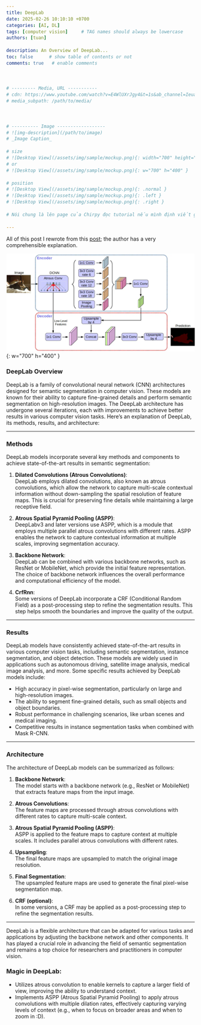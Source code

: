 ```yaml
---
title: DeepLab
date: 2025-02-26 10:10:10 +0700
categories: [AI, DL]
tags: [computer vision]     # TAG names should always be lowercase
authors: [tuan]

description: An Overview of DeepLab...
toc: false      # show table of contents or not
comments: true   # enable comments



# --------- Media, URL -----------
# cdn: https://www.youtube.com/watch?v=E4WlUXrJgy4&t=1s&ab_channel=IeuanBONZ
# media_subpath: /path/to/media/



# ---------- Image ------------------
# ![img-description](/path/to/image)
# _Image Caption_

# size
# ![Desktop View](/assets/img/sample/mockup.png){: width="700" height="400" }
# or
# ![Desktop View](/assets/img/sample/mockup.png){: w="700" h="400" }

# position
# ![Desktop View](/assets/img/sample/mockup.png){: .normal }
# ![Desktop View](/assets/img/sample/mockup.png){: .left }
# ![Desktop View](/assets/img/sample/mockup.png){: .right }

# Nói chung là lên page của Chirpy đọc tutorial nếu mình định viết gì và cần xem tính năng gì: https://jekyllrb.com/docs/posts/

---
```


All of this post I rewrote from this [post](https://medium.com/@saba99/deeplab-095f387f891f); the author has a very comprehensible explanation.  

![DeepLab Architecture](../assets/img/favicons/DeepLab_Architecture.webp){: w="700" h="400" }

### DeepLab Overview  

DeepLab is a family of convolutional neural network (CNN) architectures designed for semantic segmentation in computer vision. These models are known for their ability to capture fine-grained details and perform semantic segmentation on high-resolution images. The DeepLab architecture has undergone several iterations, each with improvements to achieve better results in various computer vision tasks. Here’s an explanation of DeepLab, its methods, results, and architecture:  

---  

### Methods  

DeepLab models incorporate several key methods and components to achieve state-of-the-art results in semantic segmentation:  

1. **Dilated Convolutions (Atrous Convolutions)**:  
   DeepLab employs dilated convolutions, also known as atrous convolutions, which allow the network to capture multi-scale contextual information without down-sampling the spatial resolution of feature maps. This is crucial for preserving fine details while maintaining a large receptive field.  

2. **Atrous Spatial Pyramid Pooling (ASPP)**:  
   DeepLabv3 and later versions use ASPP, which is a module that employs multiple parallel atrous convolutions with different rates. ASPP enables the network to capture contextual information at multiple scales, improving segmentation accuracy.  

3. **Backbone Network**:  
   DeepLab can be combined with various backbone networks, such as ResNet or MobileNet, which provide the initial feature representation. The choice of backbone network influences the overall performance and computational efficiency of the model.  

4. **CrfRnn**:  
   Some versions of DeepLab incorporate a CRF (Conditional Random Field) as a post-processing step to refine the segmentation results. This step helps smooth the boundaries and improve the quality of the output.  

---  
### Results  

DeepLab models have consistently achieved state-of-the-art results in various computer vision tasks, including semantic segmentation, instance segmentation, and object detection. These models are widely used in applications such as autonomous driving, satellite image analysis, medical image analysis, and more. Some specific results achieved by DeepLab models include:  

- High accuracy in pixel-wise segmentation, particularly on large and high-resolution images.  
- The ability to segment fine-grained details, such as small objects and object boundaries.  
- Robust performance in challenging scenarios, like urban scenes and medical imaging.  
- Competitive results in instance segmentation tasks when combined with Mask R-CNN.  

---  

### Architecture  

The architecture of DeepLab models can be summarized as follows:  

1. **Backbone Network**:  
   The model starts with a backbone network (e.g., ResNet or MobileNet) that extracts feature maps from the input image.  

2. **Atrous Convolutions**:  
   The feature maps are processed through atrous convolutions with different rates to capture multi-scale context.  

3. **Atrous Spatial Pyramid Pooling (ASPP)**:  
   ASPP is applied to the feature maps to capture context at multiple scales. It includes parallel atrous convolutions with different rates.  

4. **Upsampling**:  
   The final feature maps are upsampled to match the original image resolution.  

5. **Final Segmentation**:  
   The upsampled feature maps are used to generate the final pixel-wise segmentation map.  

6. **CRF (optional)**:  
   In some versions, a CRF may be applied as a post-processing step to refine the segmentation results.  

---  

DeepLab is a flexible architecture that can be adapted for various tasks and applications by adjusting the backbone network and other components. It has played a crucial role in advancing the field of semantic segmentation and remains a top choice for researchers and practitioners in computer vision.

### Magic in DeepLab:  
- Utilizes atrous convolution to enable kernels to capture a larger field of view, improving the ability to understand context.  
- Implements ASPP (Atrous Spatial Pyramid Pooling) to apply atrous convolutions with multiple dilation rates, effectively capturing varying levels of context (e.g., when to focus on broader areas and when to zoom in :D).
